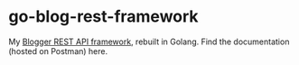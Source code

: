 # go-blog-rest-framework

My [Blogger REST API framework](https://github.com/gopalM-3/blog-rest-framework), rebuilt in Golang. Find the documentation (hosted on Postman) here.
